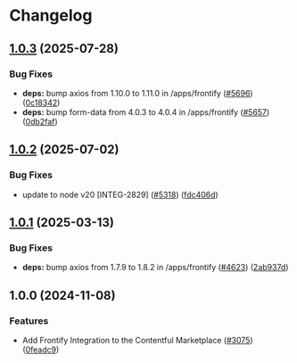 # Changelog

## [1.0.3](https://github.com/contentful/marketplace-partner-apps/compare/frontify-assets-v1.0.2...frontify-assets-v1.0.3) (2025-07-28)


### Bug Fixes

* **deps:** bump axios from 1.10.0 to 1.11.0 in /apps/frontify ([#5696](https://github.com/contentful/marketplace-partner-apps/issues/5696)) ([0c18342](https://github.com/contentful/marketplace-partner-apps/commit/0c18342096f60bf2ad884ddbe19a3da837672a6f))
* **deps:** bump form-data from 4.0.3 to 4.0.4 in /apps/frontify ([#5657](https://github.com/contentful/marketplace-partner-apps/issues/5657)) ([0db2faf](https://github.com/contentful/marketplace-partner-apps/commit/0db2faff628a0d8349f06030c24e62c3b815dbcf))

## [1.0.2](https://github.com/contentful/marketplace-partner-apps/compare/frontify-assets-v1.0.1...frontify-assets-v1.0.2) (2025-07-02)


### Bug Fixes

* update to node v20 [INTEG-2829] ([#5318](https://github.com/contentful/marketplace-partner-apps/issues/5318)) ([fdc406d](https://github.com/contentful/marketplace-partner-apps/commit/fdc406d9328bc6279abb658dcf5a1bf28795a449))

## [1.0.1](https://github.com/contentful/marketplace-partner-apps/compare/frontify-assets-v1.0.0...frontify-assets-v1.0.1) (2025-03-13)


### Bug Fixes

* **deps:** bump axios from 1.7.9 to 1.8.2 in /apps/frontify ([#4623](https://github.com/contentful/marketplace-partner-apps/issues/4623)) ([2ab937d](https://github.com/contentful/marketplace-partner-apps/commit/2ab937d052d280a51f77ebfa2226adb25f2be82f))

## 1.0.0 (2024-11-08)


### Features

* Add Frontify Integration to the Contentful Marketplace ([#3075](https://github.com/contentful/marketplace-partner-apps/issues/3075)) ([0feadc9](https://github.com/contentful/marketplace-partner-apps/commit/0feadc92ad49e56ff370a748274755c052115b96))
